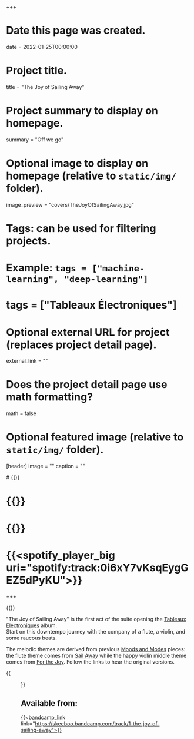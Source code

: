 +++
# Date this page was created.
date = 2022-01-25T00:00:00

# Project title.
title = "The Joy of Sailing Away"

# Project summary to display on homepage.
summary = "Off we go"

# Optional image to display on homepage (relative to `static/img/` folder).
image_preview = "covers/TheJoyOfSailingAway.jpg"

# Tags: can be used for filtering projects.
# Example: `tags = ["machine-learning", "deep-learning"]`
# tags = ["Tableaux Électroniques"]

# Optional external URL for project (replaces project detail page).
external_link = ""

# Does the project detail page use math formatting?
math = false

# Optional featured image (relative to `static/img/` folder).
[header]
image = ""
caption = ""

# {{<spotify link="https://spoti.fi/2Y4qpRq">}}
# {{<itunes link="https://music.apple.com/us/album/from-dusk-till-dawn-single/1513809245">}}
# {{<globe link="https://song.link/qzx4rvdz7vgjf">}}

# {{<spotify_player_big uri="spotify:track:0i6xY7vKsqEygGEZ5dPyKU">}}


+++

{{<bandcamp title="The Joy of Sailing Away" track="286262252" link="https://skeeboo.bandcamp.com/track/1-the-joy-of-sailing-away">}}

"The Joy of Sailing Away" is the first act of the suite opening the [Tableaux Électroniques](/music/tableaux_electroniques) album.</br>
Start on this downtempo journey with the company of a flute, a violin, and some raucous beats. 

The melodic themes are derived from previous [Moods and Modes](/post/moods_and_modes) pieces: the flute theme comes from [Sail Away](/music/sail_away) while the happy violin middle theme comes from [For the Joy](/music/for_the_joy). Follow the links to hear the original versions.

{{<figure src="/img/covers/TheJoyOfSailingAway.jpg" width="320" link="https://distrokid.com/hyperfollow/skeeboo/the-joy-of-sailing-away" target="_blank">}}

## Available from:

{{<bandcamp_link link="https://skeeboo.bandcamp.com/track/1-the-joy-of-sailing-away">}}